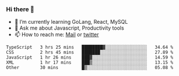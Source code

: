 ### Hi there 👋

- 🌱 I’m currently learning GoLang, React, MySQL
- 💬 Ask me about Javascript, Productivity tools 
- 📫 How to reach me: [Mail](mailto:kvaishak47@gmail.com) or [twitter](https://twitter.com/kvaish4k)

<!--START_SECTION:waka-->

```text
TypeScript   3 hrs 25 mins   ████████▓░░░░░░░░░░░░░░░░   34.64 %
CSS          2 hrs 45 mins   ███████░░░░░░░░░░░░░░░░░░   27.89 %
JavaScript   1 hr 26 mins    ███▓░░░░░░░░░░░░░░░░░░░░░   14.59 %
XML          1 hr 17 mins    ███▒░░░░░░░░░░░░░░░░░░░░░   13.15 %
Other        30 mins         █▒░░░░░░░░░░░░░░░░░░░░░░░   05.08 %
```

<!--END_SECTION:waka-->

